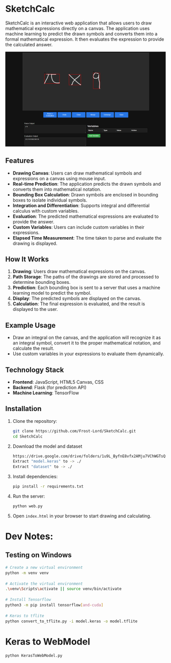 # SketchCalc

SketchCalc is an interactive web application that allows users to draw mathematical expressions directly on a canvas. The application uses machine learning to predict the drawn symbols and converts them into a formal mathematical expression. It then evaluates the expression to provide the calculated answer.

![SketchCalc Preview](./img/image.png)

## Features

- **Drawing Canvas**: Users can draw mathematical symbols and expressions on a canvas using mouse input.
- **Real-time Prediction**: The application predicts the drawn symbols and converts them into mathematical notation.
- **Bounding Box Calculation**: Drawn symbols are enclosed in bounding boxes to isolate individual symbols.
- **Integration and Differentiation**: Supports integral and differential calculus with custom variables.
- **Evaluation**: The predicted mathematical expressions are evaluated to provide the answer.
- **Custom Variables**: Users can include custom variables in their expressions.
- **Elapsed Time Measurement**: The time taken to parse and evaluate the drawing is displayed.

## How It Works

1. **Drawing**: Users draw mathematical expressions on the canvas.
2. **Path Storage**: The paths of the drawings are stored and processed to determine bounding boxes.
3. **Prediction**: Each bounding box is sent to a server that uses a machine learning model to predict the symbol.
4. **Display**: The predicted symbols are displayed on the canvas.
5. **Calculation**: The final expression is evaluated, and the result is displayed to the user.

## Example Usage

- Draw an integral on the canvas, and the application will recognize it as an integral symbol, convert it to the proper mathematical notation, and calculate the result.
- Use custom variables in your expressions to evaluate them dynamically.

## Technology Stack

- **Frontend**: JavaScript, HTML5 Canvas, CSS
- **Backend**: Flask (for prediction API)
- **Machine Learning**: TensorFlow

## Installation

1. Clone the repository:
    ```bash
    git clone https://github.com/Frost-Lord/SketchCalc.git
    cd SketchCalc
    ```
2. Download the model and dataset
    ```bash
    https://drive.google.com/drive/folders/1u9L_ByfnE8vfx2AMju7VChWGTsQkbbgm?usp=sharing
    Extract "model.keras" to -> ./
    Extract "dataset" to -> ./
    ```
3. Install dependencies:
    ```bash
    pip install -r requirements.txt
    ```
4. Run the server:
    ```bash
    python web.py
    ```
5. Open `index.html` in your browser to start drawing and calculating.


# Dev Notes:

## Testing on Windows
```bash
# Create a new virtual environment
python -m venv venv

# Activate the virtual environment
.\venv\Scripts\activate || source venv/bin/activate

# Install Tensorflow
python3 -m pip install tensorflow[and-cuda]

# Keras to tflite
python convert_to_tflite.py -i model.keras -o model.tflite
```

# Keras to WebModel
```bash
python KerasToWebModel.py
```